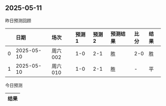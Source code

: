 

 ## 2025-05-11

昨日预测回顾

|    | 日期         | 场次    | 预测1   | 预测2   | 预测结果   | 比分   | 结果   |
|---:|:-----------|:------|:------|:------|:-------|:-----|:-----|
|  0 | 2025-05-10 | 周六002 | 1-0   | 2-1   | 胜      | 2-0  | 胜    |
|  1 | 2025-05-10 | 周六010 | 1-0   | 2-1   | 胜      | -    | 平    |

今日预测

| 结果   |
|------|